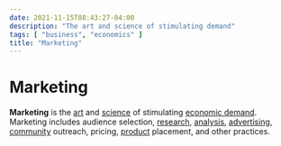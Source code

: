 ```yaml
---
date: 2021-11-15T08:43:27-04:00
description: "The art and science of stimulating demand"
tags: [ "business", "economics" ]
title: "Marketing"
---
```


# Marketing

**Marketing** is the [art](art.md) and [science](science.md) of stimulating [economic demand](economics.md). Marketing includes audience selection, [research](research.md), [analysis](data-analysis.md), [advertising](advertising.md), [community](sociology.md) outreach, pricing, [product](product-management.md) placement, and other practices.
